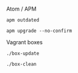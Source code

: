 Atom / APM

    apm outdated

    apm upgrade --no-confirm


Vagrant boxes

    ./box-update

    ./box-clean

